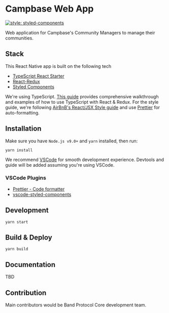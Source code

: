 # Campbase Web App

[![style: styled-components](https://img.shields.io/badge/style-%F0%9F%92%85%20styled--components-orange.svg?colorB=daa357&colorA=db748e)](https://github.com/styled-components/styled-components)

Web application for Campbase's Community Managers to manage their communities.

## Stack

This React Native app is built on the following tech

- [TypeScript React Starter](https://github.com/Microsoft/TypeScript-React-Starter)
- [React-Redux](https://github.com/reduxjs/react-redux)
- [Styled Components](https://www.styled-components.com/docs/basics#react-native)

We're using TypeScript. [This guide](https://github.com/piotrwitek/react-redux-typescript-guide) provides comprehensive walkthrough and examples of how to use TypeScript with React & Redux. For the style guide, we're following [AirBnB's React/JSX Style guide](https://github.com/airbnb/javascript/tree/master/react#basic-rules) and use [Prettier](https://github.com/prettier/prettier) for auto-formatting.

## Installation

Make sure you have `Node.js v9.0+` and `yarn` installed, then run:

```
yarn install
```

We recommend [VSCode](https://code.visualstudio.com/) for smooth development experience. Devtools and guide will be added assuming you're using VSCode.

### VSCode Plugins

- [Prettier - Code formatter](https://marketplace.visualstudio.com/items?itemName=esbenp.prettier-vscode)
- [vscode-styled-components](https://marketplace.visualstudio.com/items?itemName=jpoissonnier.vscode-styled-components)

## Development

```
yarn start
```

## Build & Deploy

```
yarn build
```

## Documentation

TBD

## Contribution

Main contributors would be Band Protocol Core development team.
